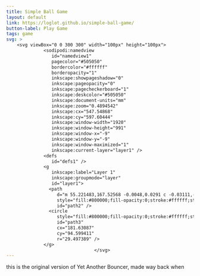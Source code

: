 ```yaml
---
title: Simple Ball Game
layout: default
link: https://loglot.github.io/simple-ball-game/
button-label: Play Game
tags: game
svg: >
    <svg viewBox="0 0 300 300" width="100px" height="100px">
              <sodipodi:namedview
                 id="namedview1"
                 pagecolor="#505050"
                 bordercolor="#ffffff"
                 borderopacity="1"
                 inkscape:showpageshadow="0"
                 inkscape:pageopacity="0"
                 inkscape:pagecheckerboard="1"
                 inkscape:deskcolor="#505050"
                 inkscape:document-units="mm"
                 inkscape:zoom="0.4894542"
                 inkscape:cx="547.54868"
                 inkscape:cy="597.60444"
                 inkscape:window-width="1920"
                 inkscape:window-height="991"
                 inkscape:window-x="-9"
                 inkscape:window-y="-9"
                 inkscape:window-maximized="1"
                 inkscape:current-layer="layer1" />
              <defs
                 id="defs1" />
              <g
                 inkscape:label="Layer 1"
                 inkscape:groupmode="layer"
                 id="layer1">
                <path
                   d="m 55.221483,167.52568 -0.0048,0.0291 c -0.03111,-0.006 -0.06222,-0.0123 -0.09317,-0.0194 -14.884865,-2.4508 -28.93849,7.62906 -31.389504,22.51389 -2.450802,14.88486 7.629057,28.93848 22.513886,31.3895 0.03193,0.001 0.06369,0.003 0.09559,0.005 l -0.0026,0.0158 141.435585,23.28849 0.008,-0.0499 c 0.14611,0.0426 0.29258,0.084 0.43938,0.12423 14.87004,2.4484 28.90949,-7.6213 31.35803,-22.49131 2.44871,-14.87019 -7.62101,-28.90997 -22.49123,-31.35854 -0.15193,-0.009 -0.30394,-0.0168 -0.45601,-0.0232 l 0.0223,-0.13512 z"
                   style="fill:#800000;fill-opacity:0;stroke:#ffffff;stroke-width:17.494;stroke-linecap:round;stroke-linejoin:round;stroke-dasharray:none;stroke-opacity:0.943103"
                   id="path2" />
                <circle
                   style="fill:#800000;fill-opacity:0;stroke:#ffffff;stroke-width:17.494;stroke-linecap:round;stroke-linejoin:round;stroke-dasharray:none;stroke-opacity:0.943103"
                   id="path3"
                   cx="181.63087"
                   cy="94.599411"
                   r="29.497389" />
              </g>
                                 </svg>  
---
```

this is the original version of Yet Another Bouncer, made way back when